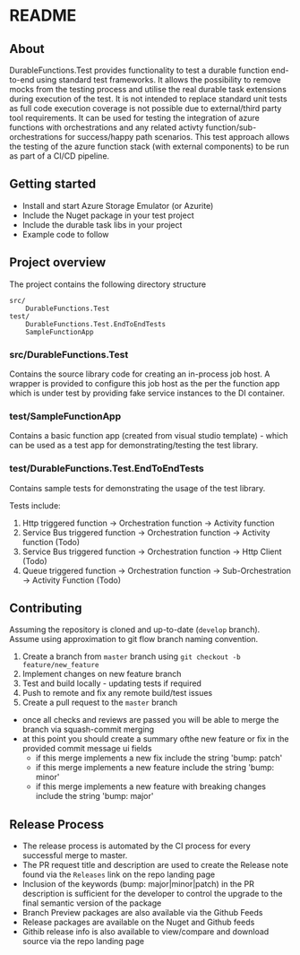 # README #

## About

DurableFunctions.Test provides functionality to test a durable function end-to-end using standard test frameworks. It allows the possibility to remove mocks from the testing process and utilise the real durable task extensions during execution of the test. It is not intended to replace standard unit tests as full code execution coverage is not possible due to external/third party tool requirements. It can be used for testing the integration of azure functions with orchestrations and any related activty function/sub-orchestrations for success/happy path scenarios. This test approach allows the testing of the azure function stack (with external components) to be run as part of a CI/CD pipeline.

## Getting started

* Install and start Azure Storage Emulator (or Azurite)
* Include the Nuget package in your test project
* Include the durable task libs in your project
* Example code to follow


## Project overview

The project contains the following directory structure

```
src/
    DurableFunctions.Test
test/
    DurableFunctions.Test.EndToEndTests
    SampleFunctionApp
```

### src/DurableFunctions.Test

Contains the source library code for creating an in-process job host. A wrapper is provided to configure this job host as the per the function app which is under test by providing fake service instances to the DI container.

### test/SampleFunctionApp

Contains a basic function app (created from visual studio template) - which can be used as a test app for demonstrating/testing the test library.

### test/DurableFunctions.Test.EndToEndTests

Contains sample tests for demonstrating the usage of the test library. 

Tests include:
1. Http triggered function -> Orchestration function -> Activity function
2. Service Bus triggered function -> Orchestration function -> Activity function (Todo)
3. Service Bus triggered function -> Orchestration function -> Http Client (Todo)
4. Queue triggered function -> Orchestration function -> Sub-Orchestration -> Activity Function (Todo)

## Contributing

Assuming the repository is cloned and up-to-date (`develop` branch). Assume using approximation to git flow branch naming convention.

1. Create a branch from `master` branch using `git checkout -b feature/new_feature`
2. Implement changes on new feature branch
3. Test and build locally - updating tests if required
4. Push to remote and fix any remote build/test issues
5. Create a pull request to the `master` branch
  - once all checks and reviews are passed you will be able to merge the branch via squash-commit merging
  - at this point you should create a summary ofthe new feature or fix in the provided commit message ui fields
    - if this merge implements a new fix include the string 'bump: patch'
	- if this merge implements a new feature include the string 'bump: minor'
	- if this merge implements a new feature with breaking changes include the string 'bump: major'
    
## Release Process

- The release process is automated by the CI process for every successful merge to master.
- The PR request title and description are used to create the Release note found via the `Releases` link on the repo landing page
- Inclusion of the keywords (bump: major|minor|patch) in the PR description is sufficient for the developer to control the upgrade to the final semantic version of the package
- Branch Preview packages are also available via the Github Feeds
- Release packages are available on the Nuget and Github feeds
- Githib release info is also available to view/compare and download source via the repo landing page

